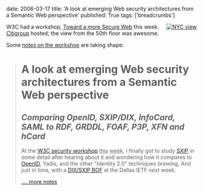 date: 2006-03-17
title: 'A look at emerging Web security architectures from a Semantic Web perspective'
published: True
tags: ['breadcrumbs']

<div style="float: right; margin-left: 10px; margin-bottom: 10px;">
<a href="http://www.flickr.com/photos/dckc/112955693/">
<img alt="NYC view"
src="https://static.flickr.com/56/112955693_2a52cfce5d_m.jpg" /></a>
</div>

<p>W3C had a workshop, <a href="http://www.w3.org/2005/Security/usability-ws/">Toward a more Secure Web</a> this week. <a href="http://en.wikipedia.org/wiki/Citigroup">Citigroup</a> hosted; the view from the 50th floor was awesome.</p>

<p>Some <a href="http://www.w3.org/2006/03dc-aus-lga/swauth">notes on the workshop</a> are taking shape:</p>

<blockquote>
<h1>A look at emerging Web security architectures from a Semantic Web perspective</h1>
<h2><em>Comparing OpenID, SXIP/DIX, InfoCard, SAML to RDF, GRDDL, FOAF, P3P, XFN and hCard</em></h2>

<p>At the <span class="vevent" id="auth-workshop"><a class="url"
rel="foaf-homepage"
href="http://www.w3.org/2005/Security/usability-ws/">W3C security
workshop</a> <abbr class="dtstart" title="2006-03-15">this</abbr>
<abbr class="dtend" title="2006-03-17">week</abbr></span>, I finally
got to study <a href="http://www.sxip.org/">SXIP</a> in some detail
after hearing about it and wondering how it compares to <a
href="http://www.openid.net/">OpenID</a>, Yadis, and the other "Identity 2.0"
techniques brewing. And just in time, with a <a id="dix-bof"
class="vevent url" rel="foaf-homepage" href=
"http://www3.ietf.org/proceedings/06mar/agenda/dix.html">DIX/SXIP
BOF</a> at the Dallas IETF next week.</p>

<div><a href="http://www.w3.org/2006/03dc-aus-lga/swauth">.... more notes</a></div>
</blockquote>
<!--break-->